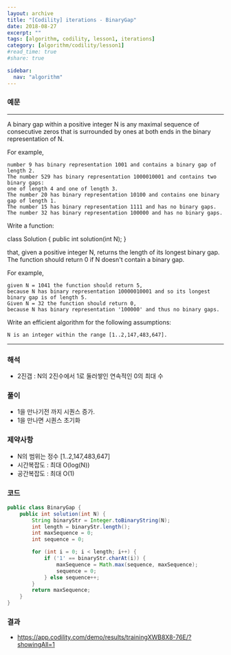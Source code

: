 ```yaml
---
layout: archive
title: "[Codility] iterations - BinaryGap"
date: 2018-08-27
excerpt: ""
tags: [algorithm, codility, lesson1, iterations]
category: [algorithm/codility/lesson1]
#read_time: true
#share: true

sidebar:
  nav: "algorithm"
---
```


### 예문 
* * *
A binary gap within a positive integer N is any maximal sequence of consecutive zeros that is surrounded by ones at both ends in the binary representation of N.

For example, 
```
number 9 has binary representation 1001 and contains a binary gap of length 2. 
The number 529 has binary representation 1000010001 and contains two binary gaps: 
one of length 4 and one of length 3. 
The number 20 has binary representation 10100 and contains one binary gap of length 1. 
The number 15 has binary representation 1111 and has no binary gaps. 
The number 32 has binary representation 100000 and has no binary gaps.
```
Write a function:

class Solution { public int solution(int N); }

that, given a positive integer N, returns the length of its longest binary gap. The function should return 0 if N doesn't contain a binary gap.

For example, 
```
given N = 1041 the function should return 5, 
because N has binary representation 10000010001 and so its longest binary gap is of length 5. 
Given N = 32 the function should return 0, 
because N has binary representation '100000' and thus no binary gaps.
```

Write an efficient algorithm for the following assumptions:
```
N is an integer within the range [1..2,147,483,647].
```
* * *

### 해석
* 2진갭 : N의 2진수에서 1로 둘러쌓인 연속적인 0의 최대 수

### 풀이
* 1을 만나기전 까지 시퀀스 증가.
* 1을 만나면 시퀀스 초기화

### 제약사항
* N의 범위는 정수 [1..2,147,483,647]
* 시간복잡도 : 최대 O(log(N))
* 공간복잡도 : 최대 O(1)

### 코드
``` java
public class BinaryGap {
    public int solution(int N) {
        String binaryStr = Integer.toBinaryString(N);
        int length = binaryStr.length();
        int maxSequence = 0;
        int sequence = 0;

        for (int i = 0; i < length; i++) {
            if ('1' == binaryStr.charAt(i)) {
                maxSequence = Math.max(sequence, maxSequence);
                sequence = 0;
            } else sequence++;
        }
        return maxSequence;
    }
}
```

### 결과
* https://app.codility.com/demo/results/trainingXWB8X8-76E/?showingAll=1